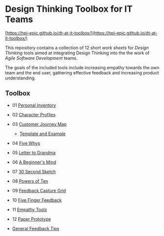 # Design Thinking Toolbox for IT Teams

[https://hpi-epic.github.io/dt-at-it-toolbox/](https://hpi-epic.github.io/dt-at-it-toolbox/)

This repository contains a collection of 12 short *work sheets* for *Design Thinking* tools aimed at integrating Design Thinking into the the work of *Agile Software Development* teams.

The goals of the included tools include increasing empathy towards the own team and the end user, gathering effective feedback and increasing product understanding. 

## Toolbox
- 01 [Personal Inventory](methods/01%20-%20Personal%20Inventory.pdf)
- 02 [Character Profiles](methods/02%20-%20Character%20Profiles.pdf)
- 03 [Customer Journey Map](methods/03%20-%20Customer%20Journey%20Map.pdf)
    - [Template and Example](methods/03%20-%20Customer%20Journey%20Map%20Template%20and%20Example.pdf)
- 04 [Five Whys](methods/04%20-%20Five%20Whys.pdf)
- 05 [Letter to Grandma](methods/05%20-%20Letter%20to%20Grandma.pdf)
- 06 [A Beginner's Mind](methods/06%20-%20A%20Beginner_s%20Mind.pdf)
- 07 [30 Second Sketch](methods/07%20-%2030%20Seconds%20Sketch.pdf)
- 08 [Powers of Ten](methods/08%20-%20Powers%20of%20Ten.pdf)
- 09 [Feedback Capture Grid](methods/09%20-%20Feedback%20Capture%20Grid.pdf)
- 10 [Five Finger Feedback](methods/10%20-%20Five%20Finger%20Feedback.pdf)
- 11 [Empathy Tools](methods/11%20-%20Empathy%20Tools.pdf)
- 12 [Paper Prototype](methods/12%20-%20Paper%20Prototype.pdf)

- [General Feedback Tips](methods/General%20Feedback%20Tips.pdf)

